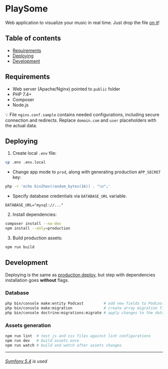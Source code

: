 # PlaySome

Web application to visualize your music in real time. Just drop the file [on it](https://playsome.fun/)!

## Table of contents

- [Requirements](#requirements)
- [Deploying](#deploying)
- [Development](#development)

## Requirements

* Web server (Apache/Nginx) pointed to `public` folder
* PHP 7.4+
* Composer
* Node.js

💡 File `nginx.conf.sample` contains needed configurations, including secure connection and redirects. Replace `domain.com` and `user` placeholders with the actual data.

## Deploying

1) Create local `.env` file:

```bash
cp .env .env.local
```

  * Change app mode to `prod`, along with generating production `APP_SECRET` key:

```bash
php -r 'echo bin2hex(random_bytes(16)) . "\n";'
```

  * Specify database credentials via `DATABASE_URL` variable.

```dotenv
DATABASE_URL="mysql://..."
```

2) Install dependencies:

```bash
composer install --no-dev
npm install --only=production
```

3) Build production assets:

```bash
npm run build
```

## Development

Deploying is the same as [production deploy](#deploying), but step with dependencies installation goes **without** flags.

### Database

```bash
php bin/console make:entity Podcast         # add new fields to Podcast entity
php bin/console make:migration              # create array migration file with new changes
php bin/console doctrine:migrations:migrate # apply changes to the database
```

### Assets generation

```bash
npm run lint  # test js and css files against lint configurations
npm run dev   # build assets once
npm run watch # build and watch after assets changes
```

---

###### [Symfony 5.4](https://symfony.com/doc/5.4/index.html) is used
